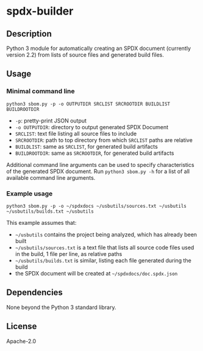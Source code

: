 # spdx-builder

## Description

Python 3 module for automatically creating an SPDX document (currently
version 2.2) from lists of source files and generated build files.

## Usage

### Minimal command line

```
python3 sbom.py -p -o OUTPUTDIR SRCLIST SRCROOTDIR BUILDLIST BUILDROOTDIR
```

* `-p`: pretty-print JSON output
* `-o OUTPUTDIR`: directory to output generated SPDX Document
* `SRCLIST`: text file listing all source files to include
* `SRCROOTDIR`: path to top directory from which `SRCLIST` paths are relative
* `BUILDLIST`: same as `SRCLIST`, for generated build artifacts
* `BUILDROOTDIR`: same as `SRCROOTDIR`, for generated build artifacts

Additional command line arguments can be used to specify characteristics of the generated SPDX document. Run `python3 sbom.py -h` for a list of all available command line arguments.

### Example usage

```
python3 sbom.py -p -o ~/spdxdocs ~/usbutils/sources.txt ~/usbutils ~/usbutils/builds.txt ~/usbutils
```

This example assumes that:

* `~/usbutils` contains the project being analyzed, which has already been built
* `~/usbutils/sources.txt` is a text file that lists all source code files used in the build, 1 file per line, as relative paths
* `~/usbutils/builds.txt` is similar, listing each file generated during the build
* the SPDX document will be created at `~/spdxdocs/doc.spdx.json`

## Dependencies

None beyond the Python 3 standard library.

## License

Apache-2.0
